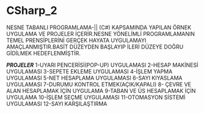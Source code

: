 # CSharp_2
NESNE TABANLI PROGRAMLAMA-|| (C#) KAPSAMINDA YAPILAN ÖRNEK UYGULAMA VE PROJELER İÇERİR.NESNE YÖNELİMLİ PROGRAMLAMANIN TEMEL PRENSİPLERİNİ GERÇEK HAYATA UYGULAMAYI AMAÇLANMIŞTIR.BASİT DÜZEYDEN BAŞLAYIP İLERİ DÜZEYE DOĞRU GİDİLMEK HEDEFLENMİŞTİR.

*****PROJELER*****
1-UYARI PENCERİSİ(POP-UP) UYGULAMASI
2-HESAP MAKİNESİ UYGULAMASI
3-SEPETE EKLEME UYGULAMASI
4-İŞLEM YAPMA UYGULAMASI
5-NET HESAPLAMA UYGULAMASI
6-SAYI KIYASLAMA UYGULAMASI
7-DURUMU KONTROL ETMEK(AÇIK/KAPALI)
8- ÇEVRE VE ALAN HESAPLAMAK İÇİN UYGULAMA
9-TABAN VE ÜS HESAPLAMAK İÇİN UYGULAMA
10-İŞLEM SEÇME UYGULAMASI 
11-OTOMASYON SİSTEMİ UYGULAMASI
12-SAYI KARŞILAŞTIRMA
